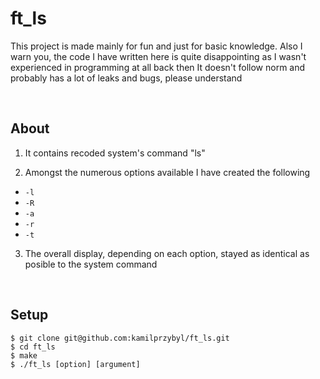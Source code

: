 # ft_ls
This project is made mainly for fun and just for basic knowledge. Also I warn you, the code I have written here is quite disappointing as I wasn't experienced in programming at all back then
It doesn't follow norm and probably has a lot of leaks and bugs, please understand 

<br />

## About
1. It contains recoded system's command "ls"

2. Amongst the numerous options available I have created the following
- `-l`
- `-R`
- `-a`
- `-r`
- `-t`

3. The overall display, depending on each option, stayed as identical as posible to the system command

<br />

## Setup
```
$ git clone git@github.com:kamilprzybyl/ft_ls.git
$ cd ft_ls
$ make
$ ./ft_ls [option] [argument]
```
